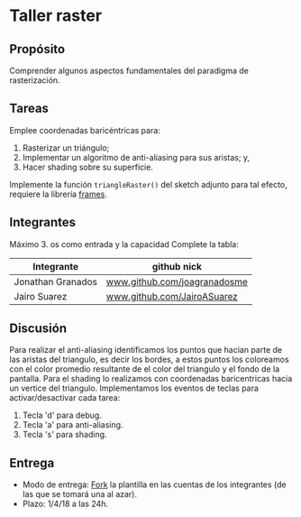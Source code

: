 # Taller raster

## Propósito

Comprender algunos aspectos fundamentales del paradigma de rasterización.

## Tareas

Emplee coordenadas baricéntricas para:

1. Rasterizar un triángulo;
2. Implementar un algoritmo de anti-aliasing para sus aristas; y,
3. Hacer shading sobre su superficie.

Implemente la función ```triangleRaster()``` del sketch adjunto para tal efecto, requiere la librería [frames](https://github.com/VisualComputing/framesjs/releases).

## Integrantes

Máximo 3.
os como entrada y la capacidad 
Complete la tabla:

| Integrante | github nick |
|------------|-------------|
| Jonathan Granados | www.github.com/joagranadosme |
| Jairo Suarez | www.github.com/JairoASuarez |

## Discusión

Para realizar el anti-aliasing identificamos los puntos que hacian parte de las aristas del triangulo, es decir los bordes, a estos puntos los coloreamos con el color promedio resultante de el color del triangulo y el fondo de la pantalla.
Para el shading lo realizamos con coordenadas baricentricas hacia un vertice del triangulo.
Implementamos los eventos de teclas para activar/desactivar cada tarea:
1. Tecla 'd' para debug.
2. Tecla 'a' para anti-aliasing.
3. Tecla 's' para shading.

## Entrega

* Modo de entrega: [Fork](https://help.github.com/articles/fork-a-repo/) la plantilla en las cuentas de los integrantes (de las que se tomará una al azar).
* Plazo: 1/4/18 a las 24h.
